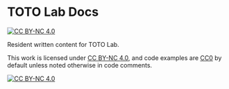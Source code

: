 # TOTO Lab Docs
[![CC BY-NC 4.0][cc-by-nc-shield]][cc-by-nc]

Resident written content for TOTO Lab.

This work is licensed under [CC BY-NC 4.0][cc-by-nc], and code examples are [CC0][cc0] by default unless noted otherwise in code comments.

[![CC BY-NC 4.0][cc-by-nc-image]][cc-by-nc]

[cc-by-nc]: https://creativecommons.org/licenses/by-nc/4.0/
[cc0]: https://creativecommons.org/publicdomain/zero/1.0/
[cc-by-nc-image]: https://licensebuttons.net/l/by-nc/4.0/88x31.png
[cc-by-nc-shield]: https://img.shields.io/badge/License-CC%20BY--NC%204.0-brightgreen.svg

